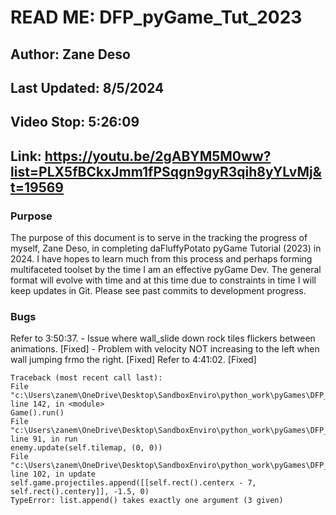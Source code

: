 # READ ME: DFP_pyGame_Tut_2023

## Author: Zane Deso

## Last Updated: 8/5/2024

## Video Stop: 5:26:09
## Link: https://youtu.be/2gABYM5M0ww?list=PLX5fBCkxJmm1fPSqgn9gyR3qih8yYLvMj&t=19569

### Purpose
The purpose of this document is to serve in the tracking the progress of myself, Zane Deso, in completing daFluffyPotato pyGame Tutorial (2023) in 2024. I have hopes to learn much from this process and perhaps forming multifaceted toolset by the time I am an effective pyGame Dev. The general format will evolve with time and at this time due to constraints in time I will keep updates in Git. Please see past commits to development progress.

### Bugs

Refer to 3:50:37. 
    - Issue where wall_slide down rock tiles flickers between animations. [Fixed]
    - Problem with velocity NOT increasing to the left when wall jumping frmo the right. [Fixed]
Refer to 4:41:02. [Fixed]
```
Traceback (most recent call last):
File "c:\Users\zanem\OneDrive\Desktop\SandboxEnviro\python_work\pyGames\DFP_pyGame_Tut_2023\main.py", line 142, in <module>
Game().run()
File "c:\Users\zanem\OneDrive\Desktop\SandboxEnviro\python_work\pyGames\DFP_pyGame_Tut_2023\main.py", line 91, in run
enemy.update(self.tilemap, (0, 0))
File "c:\Users\zanem\OneDrive\Desktop\SandboxEnviro\python_work\pyGames\DFP_pyGame_Tut_2023\scripts\entities.py", line 102, in update
self.game.projectiles.append([[self.rect().centerx - 7, self.rect().centery]], -1.5, 0)
TypeError: list.append() takes exactly one argument (3 given)
```
